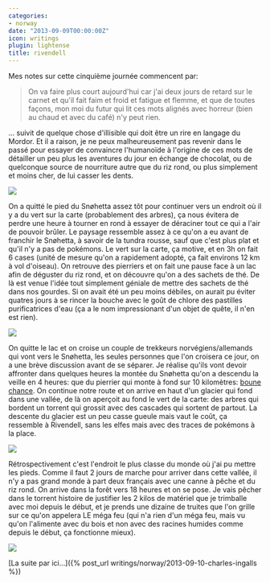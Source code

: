 ```yaml
---
categories:
- norway
date: "2013-09-09T00:00:00Z"
icon: writings
plugin: lightense
title: rivendell
---
```


Mes notes sur cette cinquième journée commencent par:

> On va faire plus court aujourd'hui car j'ai deux jours de retard sur
> le carnet et qu'il fait faim et froid et fatigue et flemme, et que
> de toutes façons, mon moi du futur qui lit ces mots alignés avec
> horreur (bien au chaud et avec du café) n'y peut rien.

... suivit de quelque chose d'illisible qui doit être un rire en
langage du Mordor. Et il a raison, je ne peux malheureusement pas
revenir dans le passé pour essayer de convaincre l'humanoïde à
l'origine de ces mots de détailler un peu plus les aventures du jour
en échange de chocolat, ou de quelconque source de nourriture autre
que du riz rond, ou plus simplement et moins cher, de lui casser les
dents.

<img src="/img/norway/jour4-matin.jpg" data-action="zoom" />

On a quitté le pied du Snøhetta assez tôt pour continuer vers un
endroit où il y a du vert sur la carte (probablement des arbres), ça
nous évitera de perdre une heure à tourner en rond à essayer de
déraciner tout ce qui a l'air de pouvoir brûler. Le paysage ressemble
assez à ce qu'on a eu avant de franchir le Snøhetta, à savoir de la
tundra rousse, sauf que c'est plus plat et qu'il n'y a pas de
pokémons.  Le vert sur la carte, ça motive, et en 3h on fait 6 cases
(unité de mesure qu'on a rapidement adopté, ça fait environs 12 km à
vol d'oiseau). On retrouve des pierriers et on fait une pause face à
un lac afin de déguster du riz rond, et on découvre qu'on a des
sachets de thé. De là est venue l'idée tout simplement géniale de
mettre des sachets de thé dans nos gourdes. Si on avait été un peu
moins débiles, on aurait pu éviter quatres jours à se rincer la bouche
avec le goût de chlore des pastilles purificatrices d'eau (ça a le nom
impressionant d'un objet de quête, il n'en est rien).

<img src="/img/norway/jour4-tundra.jpg" data-action="zoom" />

On quitte le lac et on croise un couple de trekkeurs
norvégiens/allemands qui vont vers le Snøhetta, les seules personnes
que l'on croisera ce jour, on a une brève discussion avant de se
séparer. Je réalise qu'ils vont devoir affronter dans quelques heures
la montée du Snøhetta qu'on a descendu la veille en 4 heures: que du
pierrier qui monte à fond sur 10 kilomètres:
[boune chance](http://www.youtube.com/watch?v=cOsqUta2ol4#t=45).
On continue notre route et on arrive en haut d'un glacier qui fond
dans une vallée, de là on aperçoit au fond le vert de la carte: des
arbres qui bordent un torrent qui grossit avec des cascades qui
sortent de partout. La descente du glacier est un peu casse gueule
mais vaut le coût, ça ressemble à Rivendell, sans les elfes mais avec
des traces de pokémons à la place.

<img src="/img/norway/jour4-torrent.jpg" data-action="zoom" />

Rétrospectivement c'est l'endroit le plus classe du monde où j'ai pu
mettre les pieds. Comme il faut 2 jours de marche pour arriver dans
cette vallée, il n'y a pas grand monde à part deux français avec une
canne à pêche et du riz rond. On arrive dans la forêt vers 18 heures
et on se pose. Je vais pêcher dans le torrent histoire de justifier
les 2 kilos de matériel que je trimballe avec moi depuis le début, et
je prends une dizaine de truites que l'on grille sur ce qu'on appelera
LE méga feu (qui n'a rien d'un méga feu, mais vu qu'on l'alimente avec
du bois et non avec des racines humides comme depuis le début, ça
fonctionne mieux).

<img src="/img/norway/jour4-vallee.jpg" data-action="zoom" />

[La suite par ici...]({% post_url writings/norway/2013-09-10-charles-ingalls %})
